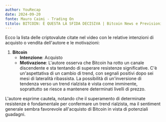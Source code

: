 ```yaml
---
author: YouRecap
date: 2024-09-20
fonte: Mauro Caimi - Trading On
titolo: BITCOIN: È QUESTA LA SFIDA DECISIVA | Bitcoin News e Previsioni!
---
```


Ecco la lista delle criptovalute citate nel video con le relative intenzioni di acquisto o vendita dell'autore e le motivazioni:

1. **Bitcoin**
   - **Intenzione**: Acquisto
   - **Motivazione**: L'autore osserva che Bitcoin ha rotto un canale discendente e sta tentando di superare resistenze significative. C'è un'aspettativa di un cambio di trend, con segnali positivi dopo sei mesi di lateralità ribassista. La possibilità di un'inversione di tendenza verso un trend rialzista è vista come imminente, soprattutto se riesce a mantenere determinati livelli di prezzo.

L'autore esprime cautela, notando che il superamento di determinate resistenze è fondamentale per confermare un trend rialzista, ma il sentiment generale sembra favorevole all'acquisto di Bitcoin in vista di potenziali guadagni.

